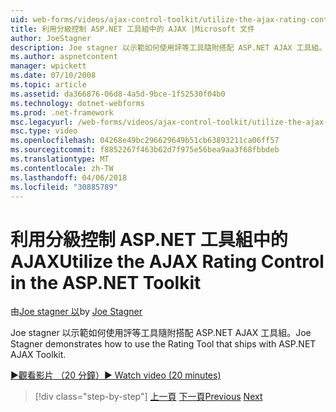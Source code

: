 ```yaml
---
uid: web-forms/videos/ajax-control-toolkit/utilize-the-ajax-rating-control-in-the-aspnet-toolkit
title: 利用分級控制 ASP.NET 工具組中的 AJAX |Microsoft 文件
author: JoeStagner
description: Joe stagner 以示範如何使用評等工具隨附搭配 ASP.NET AJAX 工具組。
ms.author: aspnetcontent
manager: wpickett
ms.date: 07/10/2008
ms.topic: article
ms.assetid: da366876-06d8-4a5d-9bce-1f52530f04b0
ms.technology: dotnet-webforms
ms.prod: .net-framework
msc.legacyurl: /web-forms/videos/ajax-control-toolkit/utilize-the-ajax-rating-control-in-the-aspnet-toolkit
msc.type: video
ms.openlocfilehash: 04268e49bc296629649b51cb63893211ca06ff57
ms.sourcegitcommit: f8852267f463b62d7f975e56bea9aa3f68fbbdeb
ms.translationtype: MT
ms.contentlocale: zh-TW
ms.lasthandoff: 04/06/2018
ms.locfileid: "30885789"
---
```

<a name="utilize-the-ajax-rating-control-in-the-aspnet-toolkit"></a><span data-ttu-id="a4851-103">利用分級控制 ASP.NET 工具組中的 AJAX</span><span class="sxs-lookup"><span data-stu-id="a4851-103">Utilize the AJAX Rating Control in the ASP.NET Toolkit</span></span>
====================
<span data-ttu-id="a4851-104">由[Joe stagner 以](https://github.com/JoeStagner)</span><span class="sxs-lookup"><span data-stu-id="a4851-104">by [Joe Stagner](https://github.com/JoeStagner)</span></span>

<span data-ttu-id="a4851-105">Joe stagner 以示範如何使用評等工具隨附搭配 ASP.NET AJAX 工具組。</span><span class="sxs-lookup"><span data-stu-id="a4851-105">Joe Stagner demonstrates how to use the Rating Tool that ships with ASP.NET AJAX Toolkit.</span></span>

[<span data-ttu-id="a4851-106">&#9654;觀看影片 （20 分鐘）</span><span class="sxs-lookup"><span data-stu-id="a4851-106">&#9654; Watch video (20 minutes)</span></span>](https://channel9.msdn.com/Blogs/ASP-NET-Site-Videos/utilize-the-ajax-rating-control-in-the-aspnet-toolkit)

> [!div class="step-by-step"]
> <span data-ttu-id="a4851-107">[上一頁](how-do-i-the-ajax-toolkit-reorder-control.md)
> [下一頁](control-extenders.md)</span><span class="sxs-lookup"><span data-stu-id="a4851-107">[Previous](how-do-i-the-ajax-toolkit-reorder-control.md)
[Next](control-extenders.md)</span></span>

